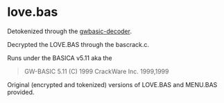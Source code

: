 # love.bas

Detokenized through the [gwbasic-decoder](https://github.com/danvk/gwbasic-decoder.git).

Decrypted the LOVE.BAS through the bascrack.c. 

Runs under the BASICA v5.11 aka the

> GW-BASIC 5.11
> (C) 1999 CrackWare Inc. 1999,1999

Original (encrypted and tokenized) versions of LOVE.BAS and MENU.BAS provided.
